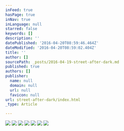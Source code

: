 ```yaml
---
inFeed: true
hasPage: true
inNav: true
inLanguage: null
starred: false
keywords: []
description: ''
datePublished: '2016-04-20T08:59:46.464Z'
dateModified: '2016-04-20T08:59:02.404Z'
title: ''
author: []
sourcePath: _posts/2016-04-19-street-after-dark.md
published: true
authors: []
publisher:
  name: null
  domain: null
  url: null
  favicon: null
url: street-after-dark/index.html
_type: Article

---
```

![](https://the-grid-user-content.s3-us-west-2.amazonaws.com/b0d595bc-bd8e-4b24-ba4a-74d36809d7de.jpg)
![](https://the-grid-user-content.s3-us-west-2.amazonaws.com/b17380b7-35dd-42e3-8191-cda17b12499f.jpg)
![](https://the-grid-user-content.s3-us-west-2.amazonaws.com/59d8185b-c9dc-497a-86e9-3192c983c421.jpg)
![](https://the-grid-user-content.s3-us-west-2.amazonaws.com/4433dba0-da41-48e7-9411-9d4c69d9e81e.jpg)
![](https://the-grid-user-content.s3-us-west-2.amazonaws.com/a0f2793e-7cfe-44dd-9d63-4af02a044341.jpg)
![](https://the-grid-user-content.s3-us-west-2.amazonaws.com/da5002a2-53a6-4589-b2eb-9ff512edfeae.jpg)
![](https://the-grid-user-content.s3-us-west-2.amazonaws.com/91f1fa23-587c-4a77-896f-129a5f3608c4.jpg)